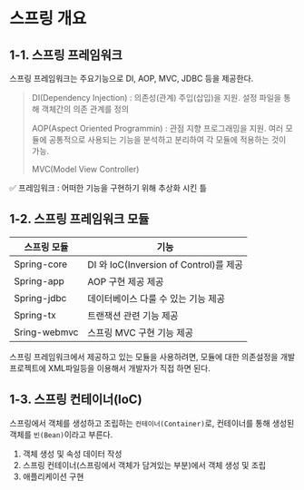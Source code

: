 # 스프링 개요

## 1-1. 스프링 프레임워크

스프링 프레임워크는 주요기능으로 DI, AOP, MVC, JDBC 등을 제공한다.

> DI(Dependency Injection) : 의존성(관계) 주입(삽입)을 지원. 설정 파일을 통해 객체간의 의존 관계를 정의
>
> AOP(Aspect Oriented Programmin) : 관점 지향 프로그래밍을 지원. 여러 모듈에 공통적으로 사용되는 기능을 분석하고 분리하여 각 모듈에 적용하는 것이 가능.
>
> MVC(Model View Controller)

✅ 프레임워크 : 어떠한 기능을 구현하기 위해 추상화 시킨 틀



## 1-2. 스프링 프레임워크 모듈
 
| 스프링 모듈  | 기능                                            |
  | ------------ | ------------------------------------------|
  | Spring-core  | DI 와 IoC(Inversion of Control)를 제공      |
  | Spring-app   | AOP 구현 제공 제공                           |
  | Spring-jdbc  | 데이터베이스 다룰 수 있는 기능 제공               |
  | Spring-tx    | 트랜잭션 관련 기능 제공                        |
  | Sring-webmvc | 스프링 MVC 구현 기능 제공                      |

스프링 프레임워크에서 제공하고 있는 모듈을 사용하려면, 모듈에 대한 의존설정을 개발 프로젝트에 XML파일등을 이용해서 개발자가 직접 하면 된다.



## 1-3. 스프링 컨테이너(IoC)

스프링에서 객체를 생성하고 조립하는 `컨테이너(Container)`로, 컨테이너를 통해 생성된 객체를 `빈(Bean)`이라고 부른다. 

1) 객체 생성 및 속성 데이터 작성
2) 스프링 컨테이너(스프링에서 객체가 담겨있는 부분)에서 객체 생성 및 조립
3) 애플리케이션 구현


